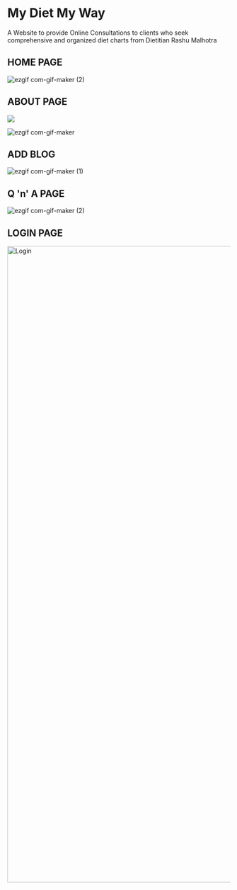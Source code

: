 # My Diet My Way

A Website to provide Online Consultations to clients who seek comprehensive and organized diet charts from Dietitian Rashu Malhotra

## HOME PAGE

![ezgif com-gif-maker (2)](https://user-images.githubusercontent.com/77054645/179365314-6800b119-ba21-4879-8e94-fd447d52fba1.gif)

## ABOUT PAGE

![](https://user-images.githubusercontent.com/77054645/179364811-42ffa99e-0b35-4821-b5b1-69d13cbad344.gif)

![ezgif com-gif-maker](https://user-images.githubusercontent.com/77054645/179365145-9e7e1636-342f-41c2-acd2-c0d0d2560bdf.gif)

## ADD BLOG

![ezgif com-gif-maker (1)](https://user-images.githubusercontent.com/77054645/179365267-50e8a660-7cd8-4066-87e4-78c57c6bfe70.gif)

## Q 'n' A PAGE

![ezgif com-gif-maker (2)](https://user-images.githubusercontent.com/77054645/179365362-3e284df0-417e-41fc-b5f1-43cc863d466d.gif)

## LOGIN PAGE

<img width="1438" alt="Login" src="https://user-images.githubusercontent.com/77054645/179365369-0cc2d127-8c4a-4bb6-b446-b7a07ccd541e.png">